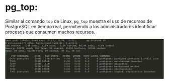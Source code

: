 # **pg_top:** 
Similar al comando `top` de Linux, `pg_top` muestra el uso de recursos de PostgreSQL en tiempo real, permitiendo a los administradores identificar procesos que consumen muchos recursos.


![Logo de GitHub](https://github.com/CR0NYM3X/POSTGRESQL/blob/main/Extensiones/img/pg_top.png)
